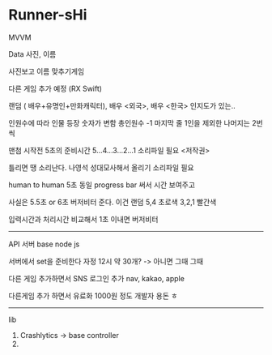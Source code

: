 # Runner-sHi

MVVM 

Data 사진, 이름

사진보고 이름 맞추기게임


다른 게임 추가 예정 (RX Swift)

랜덤 ( 배우+유명인+만화캐릭터), 배우 <외국>, 배우 <한국> 인지도가 있는.. 

인원수에 따라 인물 등장 숫자가 변함  총인원수 -1  마지막 줄 1인을 제외한 나머지는 2번씩

맨첨 시작전 5초의 준비시간 5...4...3...2...1   소리파일 필요  <저작권>

틀리면 땡 소리난다. 나영석 성대모사해서 올리기 소리파일 필요

human to human 5초 동일 progress bar 써서 시간 보여주고 

사실은 5.5초 or 6초 버저비터 준다. 이건 랜덤
5,4 초로색 3,2,1 빨간색

입력시간과 처리시간 비교해서 1초 이내면 버저비터


--------------------------------------------------------------------------------------------------------
API 서버 base node js

서버에서 set을 준비한다 자정 12시 약 30개? -> 아니면 그때 그때

다른 게임 추가하면서 SNS 로그인 추가  nav, kakao, apple

다른게임 추가 하면서 유료화 1000원 정도 개발자 용돈 ㅎ

--------------------------------------------------------------------------------------------------------

lib
1. Crashlytics  -> base controller
2. 
